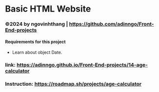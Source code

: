 # Basic HTML Website 
### ©2024 by ngovinhthang | https://github.com/adinngo/Front-End-projects

#### Requirements for this project
  * Learn about object Date.
### link: https://adinngo.github.io/Front-End-projects/14-age-calculator
### Instruction: https://roadmap.sh/projects/age-calculator